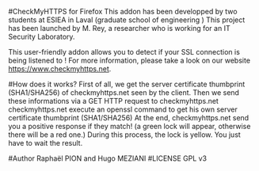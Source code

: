 #CheckMyHTTPS for Firefox
This addon has been developped by two students at ESIEA in Laval (graduate school of engineering )
This project has been launched by M. Rey, a researcher who is working for an IT Security Laboratory.

This user-friendly addon allows you to detect if your SSL connection is being listened to !
For more information, please take a look on our website https://www.checkmyhttps.net.

#How does it works?
First of all, we get the server certificate thumbprint (SHA1/SHA256) of checkmyhttps.net seen by the client.
Then we send these informations via a GET HTTP request to checkmyhttps.net
checkmyhttps.net execute an openssl command to get his own server certificate thumbprint (SHA1/SHA256)
At the end, checkmyhttps.net send you a positive response if they match! (a green lock will appear, otherwise there will be a red one.)
During this process, the lock is yellow. You just have to wait the result.

#Author
Raphaël PION and Hugo MEZIANI
#LICENSE
GPL v3
